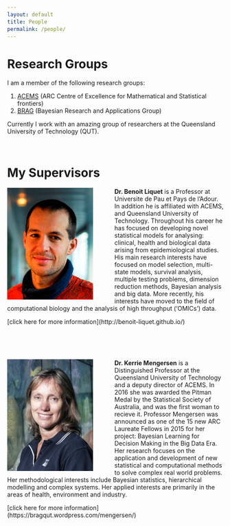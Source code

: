 ```yaml
---
layout: default
title: People
permalink: /people/
---
```


# Research Groups

I am a member of the following research groups:

1. [ACEMS](http://acems.org.au/) (ARC Centre of Excellence for Mathematical and Statistical frontiers)
2. [BRAG](https://bragqut.wordpress.com/) (Bayesian Research and Applications Group)

Currently I work with an amazing group of researchers at the Queensland University of Technology (QUT).

<br>

# My Supervisors
<img src="/assets/img/Benoit-profile.jpg" align="left"
       width="200px" height="260px" border="0" style="Margin:0px 50px 0px 0px"/>

<p>
<strong>Dr. Benoit Liquet</strong> is a Professor at
Universite de Pau et Pays de l’Adour. In
addition he is affiliated with ACEMS, and
Queensland University of Technology. Throughout
his career he has focused on developing novel statistical models
for analysing: clinical, health and biological data
arising from epidemiological studies. His main research
interests have focused on model selection,
multi-state models, survival analysis, multiple testing problems,
dimension reduction methods, Bayesian analysis and big data.
More recently, his interests have moved to the field of computational
biology and the analysis of high throughput (‘OMICs’) data.
</p>
[click here for more information](http://benoit-liquet.github.io/)

<br><br><br>

<img src="/assets/img/Kerrie-profile.jpg" align="left"
      width="200px" height="260px" border="0" style="Margin:0px 50px 0px 0px"/>
<p>
<strong>Dr. Kerrie Mengersen</strong> is a Distinguished Professor at the
Queensland University of Technology and a
deputy director of ACEMS. In 2016 she was awarded the Pitman Medal
by the Statistical Society of Australia, and was the first woman
to recieve it. Professor Mengersen was announced as one of the 15 new
ARC Laureate Fellows in 2015 for her project: Bayesian Learning for Decision Making
in the Big Data Era. Her research focuses on the application and
development of new statistical and computational methods
to solve complex real world problems. Her methodological
interests include Bayesian statistics, hierarchical modelling and
complex systems. Her applied interests are primarily in the areas
of health, environment and industry.
<br>
</p>
[click here for more information](https://bragqut.wordpress.com/mengersen/)

